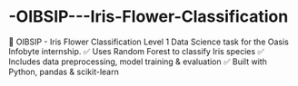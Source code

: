# -OIBSIP---Iris-Flower-Classification
🌸 OIBSIP - Iris Flower Classification Level 1 Data Science task for the Oasis Infobyte internship. ✅ Uses Random Forest to classify Iris species ✅ Includes data preprocessing, model training &amp; evaluation ✅ Built with Python, pandas &amp; scikit-learn
